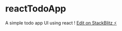 # reactTodoApp
A simple todo app UI using react !
[Edit on StackBlitz ⚡️](https://stackblitz.com/edit/react-ts-gmydpq)

